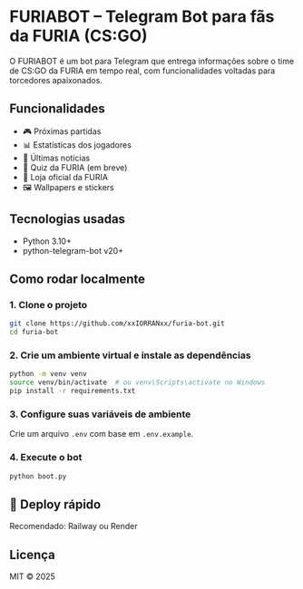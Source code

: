 # FURIABOT – Telegram Bot para fãs da FURIA (CS:GO)

O FURIABOT é um bot para Telegram que entrega informações sobre o time de CS:GO da FURIA em tempo real, com funcionalidades voltadas para torcedores apaixonados.

## Funcionalidades
- 🎮 Próximas partidas
- 📊 Estatísticas dos jogadores
- 📰 Últimas notícias
- 🧠 Quiz da FURIA (em breve)
- 🛒 Loja oficial da FURIA
- 🖼️ Wallpapers e stickers

## Tecnologias usadas
- Python 3.10+
- python-telegram-bot v20+

## Como rodar localmente

### 1. Clone o projeto
```bash
git clone https://github.com/xxIORRANxx/furia-bot.git
cd furia-bot
```

### 2. Crie um ambiente virtual e instale as dependências
```bash
python -m venv venv
source venv/bin/activate  # ou venv\Scripts\activate no Windows
pip install -r requirements.txt
```

### 3. Configure suas variáveis de ambiente
Crie um arquivo `.env` com base em `.env.example`.

### 4. Execute o bot
```bash
python boot.py
```

## 🚀 Deploy rápido
Recomendado: Railway ou Render

## Licença
MIT © 2025
